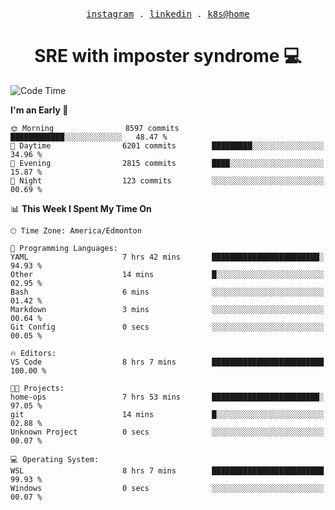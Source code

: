 <p align="center">
  <samp>
    <a href="https://www.instagram.com/lildrunkensmurf/">instagram</a> .
    <a href="https://www.linkedin.com/in/joryirving/">linkedin</a> .
    <a href="https://github.com/joryirving/home-ops">k8s@home</a>
  </samp>
</p>

<h1 align="center">
  SRE with imposter syndrome 💻
</h1>

<!--START_SECTION:waka-->
![Code Time](http://img.shields.io/badge/Code%20Time-169%20hrs%207%20mins-blue)

**I'm an Early 🐤** 

```text
🌞 Morning                8597 commits        ████████████░░░░░░░░░░░░░   48.47 % 
🌆 Daytime                6201 commits        █████████░░░░░░░░░░░░░░░░   34.96 % 
🌃 Evening                2815 commits        ████░░░░░░░░░░░░░░░░░░░░░   15.87 % 
🌙 Night                  123 commits         ░░░░░░░░░░░░░░░░░░░░░░░░░   00.69 % 
```


📊 **This Week I Spent My Time On** 

```text
🕑︎ Time Zone: America/Edmonton

💬 Programming Languages: 
YAML                     7 hrs 42 mins       ████████████████████████░   94.93 % 
Other                    14 mins             █░░░░░░░░░░░░░░░░░░░░░░░░   02.95 % 
Bash                     6 mins              ░░░░░░░░░░░░░░░░░░░░░░░░░   01.42 % 
Markdown                 3 mins              ░░░░░░░░░░░░░░░░░░░░░░░░░   00.64 % 
Git Config               0 secs              ░░░░░░░░░░░░░░░░░░░░░░░░░   00.05 % 

🔥 Editors: 
VS Code                  8 hrs 7 mins        █████████████████████████   100.00 % 

🐱‍💻 Projects: 
home-ops                 7 hrs 53 mins       ████████████████████████░   97.05 % 
git                      14 mins             █░░░░░░░░░░░░░░░░░░░░░░░░   02.88 % 
Unknown Project          0 secs              ░░░░░░░░░░░░░░░░░░░░░░░░░   00.07 % 

💻 Operating System: 
WSL                      8 hrs 7 mins        █████████████████████████   99.93 % 
Windows                  0 secs              ░░░░░░░░░░░░░░░░░░░░░░░░░   00.07 % 
```


<!--END_SECTION:waka-->
